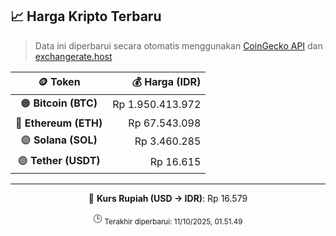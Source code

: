 

<!-- HARGA_KRIPTO -->
## 📈 Harga Kripto Terbaru

> Data ini diperbarui secara otomatis menggunakan [CoinGecko API](https://www.coingecko.com/) dan [exchangerate.host](https://exchangerate.host/)

<div align="center">

| 🪙 Token | 💰 Harga (IDR) |
|:------:|---------------:|
| 🟠 **Bitcoin (BTC)**   | Rp 1.950.413.972 |
| 🔵 **Ethereum (ETH)**  | Rp 67.543.098 |
| 🟣 **Solana (SOL)**    | Rp 3.460.285 |
| 🟢 **Tether (USDT)**   | Rp 16.615 |

---

💱 **Kurs Rupiah (USD → IDR)**: Rp 16.579

🕒 <sub>Terakhir diperbarui: 11/10/2025, 01.51.49</sub>

</div>
<!-- /HARGA_KRIPTO -->